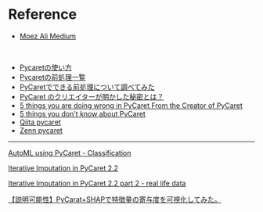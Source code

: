 # Reference

- [Moez Ali Medium](https://moez-62905.medium.com/)

&nbsp;

- [Pycaretの使い方](https://datadriven-rnd.com/pycaret/)
- [Pycaretの前処理一覧](https://datadriven-rnd.com/pycaret-preprocessing/)
&nbsp;
- [PyCaretでできる前処理について調べてみた](https://qiita.com/tomiyou/items/e1842775e7aaee04ada3)
&nbsp;
- [PyCaret のクリエイターが明かした秘密とは？](https://qiita.com/hima2b4/items/e43ffca5f7438008f718)
- [5 things you are doing wrong in PyCaret From the Creator of PyCaret](https://towardsdatascience.com/5-things-you-are-doing-wrong-in-pycaret-e01981575d2a)
- [5 things you don't know about PyCaret](https://pycaret.gitbook.io/docs/learn-pycaret/official-blog/5-things-you-dont-know-about-pycaret)
&nbsp;
- [Qiita pycaret](https://qiita.com/search?q=pycaret&sort=like)
- [Zenn pycaret](https://zenn.dev/search?q=pycaret)

---

[AutoML using PyCaret - Classification](https://michael-fuchs-python.netlify.app/2022/01/01/automl-using-pycaret-classification/)

[Iterative Imputation in PyCaret 2.2](https://www.linkedin.com/pulse/iterative-imputation-pycaret-22-antoni-baum/)

[Iterative Imputation in PyCaret 2.2 part 2 - real life data](https://www.linkedin.com/pulse/iterative-imputation-pycaret-22-part-2-real-life-data-antoni-baum/)

[【説明可能性】PyCarat+SHAPで特徴量の寄与度を可視化してみた。](【説明可能性】PyCarat+SHAPで特徴量の寄与度を可視化してみた。)
